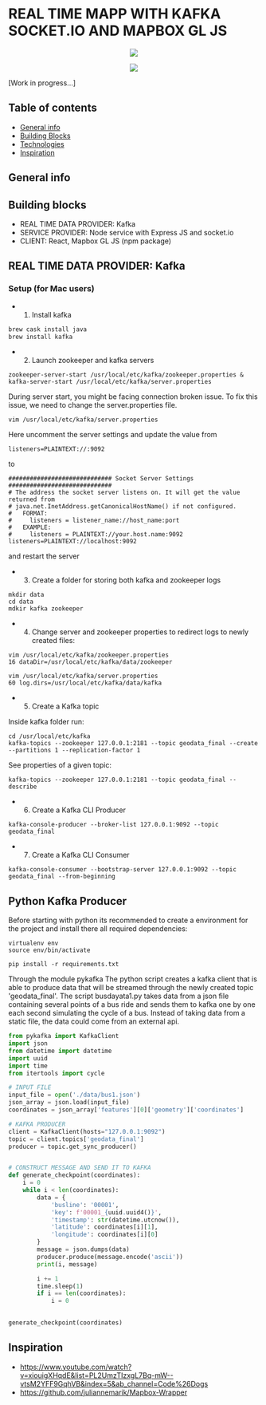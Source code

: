 # REAL TIME MAPP WITH KAFKA SOCKET.IO AND MAPBOX GL JS


<p align="center"><img  src="readme/trafi_data.gif"></p>
<p align="center"><img  src="readme/bus_ride.gif"></p>

[Work in progress...]


## Table of contents
* [General info](#general-info)
* [Building Blocks](#building-blocks)
* [Technologies](#technologies)
* [Inspiration](#inspiration)


## General info

## Building blocks

* REAL TIME DATA PROVIDER: Kafka
* SERVICE PROVIDER: Node service with Express JS and socket.io
* CLIENT: React, Mapbox GL JS (npm package)


## REAL TIME DATA PROVIDER: Kafka
### Setup (for Mac users)

* 1. Install kafka 
```bash
brew cask install java
brew install kafka
```
* 2. Launch zookeeper and kafka servers
```
zookeeper-server-start /usr/local/etc/kafka/zookeeper.properties & kafka-server-start /usr/local/etc/kafka/server.properties
```

During server start, you might be facing connection broken issue.
To fix this issue, we need to change the server.properties file.
```
vim /usr/local/etc/kafka/server.properties
```
Here uncomment the server settings and update the value from
```
listeners=PLAINTEXT://:9092
```
to
```
############################# Socket Server Settings #############################
# The address the socket server listens on. It will get the value returned from 
# java.net.InetAddress.getCanonicalHostName() if not configured.
#   FORMAT:
#     listeners = listener_name://host_name:port
#   EXAMPLE:
#     listeners = PLAINTEXT://your.host.name:9092
listeners=PLAINTEXT://localhost:9092
```
and restart the server

* 3. Create a folder for storing both kafka and zookeeper logs
```
mkdir data
cd data
mdkir kafka zookeeper
```

* 4. Change server and zookeeper properties to redirect logs to newly created files:
```
vim /usr/local/etc/kafka/zookeeper.properties
16 dataDir=/usr/local/etc/kafka/data/zookeeper
```
```
vim /usr/local/etc/kafka/server.properties
60 log.dirs=/usr/local/etc/kafka/data/kafka
```

* 5. Create a Kafka topic

Inside kafka folder run:
```
cd /usr/local/etc/kafka
kafka-topics --zookeeper 127.0.0.1:2181 --topic geodata_final --create --partitions 1 --replication-factor 1
```

See properties of a given topic:
```
kafka-topics --zookeeper 127.0.0.1:2181 --topic geodata_final --describe
```

* 6. Create a Kafka CLI Producer 
```
kafka-console-producer --broker-list 127.0.0.1:9092 --topic geodata_final
```

* 7. Create a Kafka CLI Consumer
```
kafka-console-consumer --bootstrap-server 127.0.0.1:9092 --topic geodata_final --from-beginning
```

## Python Kafka Producer

Before starting with python its recommended to create a environment for the project and install there all required dependencies:

```
virtualenv env
source env/bin/activate
```
```
pip install -r requirements.txt
```

Through the module pykafka The python script creates a kafka client that is able to produce data that will be streamed through the newly created topic 'geodata_final'. The script busdayata1.py takes data from a json file containing several points of a bus ride and sends them to kafka one by one each second simulating the cycle of a bus. Instead of taking data from a static file, the data could come from an external api.

```python
from pykafka import KafkaClient
import json
from datetime import datetime
import uuid
import time
from itertools import cycle

# INPUT FILE
input_file = open('./data/bus1.json')
json_array = json.load(input_file)
coordinates = json_array['features'][0]['geometry']['coordinates']

# KAFKA PRODUCER
client = KafkaClient(hosts="127.0.0.1:9092")
topic = client.topics['geodata_final']
producer = topic.get_sync_producer()


# CONSTRUCT MESSAGE AND SEND IT TO KAFKA
def generate_checkpoint(coordinates):
    i = 0
    while i < len(coordinates):
        data = {
            'busline': '00001',
            'key': f'00001_{uuid.uuid4()}',
            'timestamp': str(datetime.utcnow()),
            'latitude': coordinates[i][1],
            'longitude': coordinates[i][0]
        }
        message = json.dumps(data)
        producer.produce(message.encode('ascii'))
        print(i, message)

        i += 1
        time.sleep(1)
        if i == len(coordinates):
            i = 0

            
generate_checkpoint(coordinates)

```



## Inspiration
* https://www.youtube.com/watch?v=xiouigXHqdE&list=PL2UmzTIzxgL7Bq-mW--vtsM2YFF9GqhVB&index=5&ab_channel=Code%26Dogs
* https://github.com/juliannemarik/Mapbox-Wrapper
